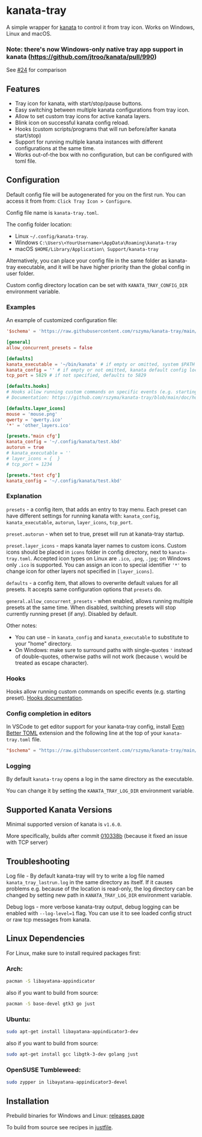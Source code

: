 # kanata-tray

A simple wrapper for [kanata](https://github.com/jtroo/kanata) to control it from tray icon.
Works on Windows, Linux and macOS.

### Note: there's now Windows-only native tray app support in kanata (https://github.com/jtroo/kanata/pull/990)

See [#24](https://github.com/rszyma/kanata-tray/issues/24) for comparison

## Features

- Tray icon for kanata, with start/stop/pause buttons.
- Easy switching between multiple kanata configurations from tray icon.
- Allow to set custom tray icons for active kanata layers.
- Blink icon on successful kanata config reload.
- Hooks (custom scripts/programs that will run before/after kanata start/stop)
- Support for running multiple kanata instances with different configurations at the same time.
- Works out-of-the box with no configuration, but can be configured with toml file.

## Configuration

Default config file will be autogenerated for you on the first run.
You can access it from from: `Click Tray Icon > Configure`.

Config file name is `kanata-tray.toml`.

The config folder location:
- Linux `~/.config/kanata-tray`.
- Windows `C:\Users\<YourUsername>\AppData\Roaming\kanata-tray`
- macOS `$HOME/Library/Application\ Support/kanata-tray`

Alternatively, you can place your config file in the same folder as kanata-tray executable,
and it will be have higher priority than the global config in user folder.

Custom config directory location can be set with `KANATA_TRAY_CONFIG_DIR` environment variable.

### Examples

An example of customized configuration file:

```toml
'$schema' = 'https://raw.githubusercontent.com/rszyma/kanata-tray/main/doc/config_schema.json'

[general]
allow_concurrent_presets = false

[defaults]
kanata_executable = '~/bin/kanata' # if empty or omitted, system $PATH will be searched.
kanata_config = '' # if empty or not omitted, kanata default config locations will be used.
tcp_port = 5829 # if not specified, defaults to 5829

[defaults.hooks]
# Hooks allow running custom commands on specific events (e.g. starting preset).
# Documentation: https://github.com/rszyma/kanata-tray/blob/main/doc/hooks.md

[defaults.layer_icons]
mouse = 'mouse.png'
qwerty = 'qwerty.ico'
'*' = 'other_layers.ico'

[presets.'main cfg']
kanata_config = '~/.config/kanata/test.kbd'
autorun = true
# kanata_executable = ''
# layer_icons = {  }
# tcp_port = 1234

[presets.'test cfg']
kanata_config = '~/.config/kanata/test.kbd'

```
### Explanation

`presets` - a config item, that adds an entry to tray menu. Each preset can have different settings for running kanata with:
`kanata_config`, `kanata_executable`, `autorun`, `layer_icons`, `tcp_port`.

`preset.autorun` - when set to true, preset will run at kanata-tray startup.

`preset.layer_icons` - maps kanata layer names to custom icons. Custom icons should be placed in `icons` folder in config directory, next to `kanata-tray.toml`. Accepted icon types on Linux are `.ico`, `.png`, `.jpg`; on Windows only `.ico` is supported. You can assign an icon to special identifier `'*'` to change icon for other layers not specified in `[layer_icons]`.

`defaults` - a config item, that allows to overwrite default values for all presets.
It accepts same configuration options that `presets` do.

`general.allow_concurrent_presets` - when enabled, allows running multiple presets at the same time.
When disabled, switching presets will stop currently running preset (if any).
Disabled by default.

Other notes:
- You can use `~` in `kanata_config` and `kanata_executable` to substitute to your "home" directory.
- On Windows: make sure to surround paths with single-quotes `'` instead of double-quotes, otherwise paths will not work (because `\` would be treated as escape character).

### Hooks

Hooks allow running custom commands on specific events (e.g. starting preset).
[Hooks documentation](./doc/hooks.md).

### Config completion in editors

In VSCode to get editor support for your kanata-tray config, install [Even Better TOML](https://marketplace.visualstudio.com/items?itemName=tamasfe.even-better-toml#completion-and-validation-with-json-schema) extension and the following line at the top of your `kanata-tray.toml` file.
```toml
"$schema" = "https://raw.githubusercontent.com/rszyma/kanata-tray/main/doc/config_schema.json"
```

### Logging

By default `kanata-tray` opens a log in the same directory as the executable.

You can change it by setting the `KANATA_TRAY_LOG_DIR` environment variable.

## Supported Kanata Versions

Minimal supported version of kanata is `v1.6.0`.

More specifically, builds after commit [010338b](https://github.com/jtroo/kanata/commit/010338b14d0020098b9263a615ef2152c249d666) (because it fixed an issue with TCP server)

## Troubleshooting

Log file - By default kanata-tray will try to write a log file named `kanata_tray_lastrun.log` in the same directory as itself. If it causes problems e.g. because of the location is read-only, the log directory can be changed by setting new path in `KANATA_TRAY_LOG_DIR` environment variable.

Debug logs - more verbose kanata-tray output, debug logging can be enabled with `--log-level=1` flag. You can use it to see loaded config struct or raw tcp messages from kanata.

## Linux Dependencies

For Linux, make sure to install required packages first:

### Arch:
```bash
pacman -S libayatana-appindicator
```

also if you want to build from source:
```bash
pacman -S base-devel gtk3 go just
```

### Ubuntu:
```bash
sudo apt-get install libayatana-appindicator3-dev
```

also if you want to build from source:
```bash
sudo apt-get install gcc libgtk-3-dev golang just
```

### OpenSUSE Tumbleweed:
```bash
sudo zypper in libayatana-appindicator3-devel
```

## Installation

Prebuild binaries for Windows and Linux: [releases page](https://github.com/rszyma/kanata-tray/releases/latest)

To build from source see recipes in [justfile](./justfile).
